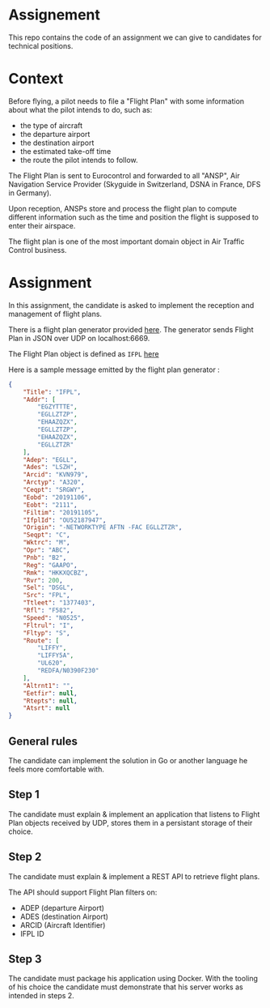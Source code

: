 # Assignement

This repo contains the code of an assignment we can give to candidates for technical positions.

# Context

Before flying, a pilot needs to file a "Flight Plan" with some information about what the pilot intends to do, such as:

* the type of aircraft
* the departure airport
* the destination airport
* the estimated take-off time
* the route the pilot intends to follow.

The Flight Plan is sent to Eurocontrol and forwarded to all "ANSP", Air Navigation Service Provider (Skyguide in Switzerland, DSNA in France, DFS in Germany).

Upon reception, ANSPs store and process the flight plan to compute different information such as the time and position the flight is supposed to enter their airspace.

The flight plan is one of the most important domain object in Air Traffic Control business.

# Assignment

In this assignment, the candidate is asked to implement the reception and management of flight plans.

There is a flight plan generator provided [here](https://github.com/SkySoft-ATM/assignement/blob/master/cmd/fplgen/main.go). The generator sends Flight Plan in JSON over UDP on localhost:6669.

The Flight Plan object is defined as `IFPL` [here](https://github.com/SkySoft-ATM/assignement/blob/master/adexp/ifpl.go)

Here is a sample message emitted by the flight plan generator :

```json
{
    "Title": "IFPL",
    "Addr": [
        "EGZYTTTE",
        "EGLLZTZP",
        "EHAAZQZX",
        "EGLLZTZP",
        "EHAAZQZX",
        "EGLLZTZR"
    ],
    "Adep": "EGLL",
    "Ades": "LSZH",
    "Arcid": "KVN979",
    "Arctyp": "A320",
    "Ceqpt": "SRGWY",
    "Eobd": "20191106",
    "Eobt": "2111",
    "Filtim": "20191105",
    "IfplId": "OU52187947",
    "Origin": "-NETWORKTYPE AFTN -FAC EGLLZTZR",
    "Seqpt": "C",
    "Wktrc": "M",
    "Opr": "ABC",
    "Pnb": "B2",
    "Reg": "GAAPO",
    "Rmk": "HKKXQCBZ",
    "Rvr": 200,
    "Sel": "DSGL",
    "Src": "FPL",
    "Ttleet": "1377403",
    "Rfl": "F582",
    "Speed": "N0525",
    "Fltrul": "I",
    "Fltyp": "S",
    "Route": [
        "LIFFY",
        "LIFFY5A",
        "UL620",
        "REDFA/N0390F230"
    ],
    "Altrnt1": "",
    "Eetfir": null,
    "Rtepts": null,
    "Atsrt": null
}
```


## General rules

The candidate can implement the solution in Go or another language he feels more comfortable with.

## Step 1

The candidate must explain & implement an application that listens to Flight Plan objects received by UDP, stores them in a persistant storage of their choice.

## Step 2

The candidate must explain & implement a REST API to retrieve flight plans.

The API should support Flight Plan filters on: 
* ADEP (departure Airport)
* ADES (destination Airport)
* ARCID (Aircraft Identifier)
* IFPL ID

## Step 3

The candidate must package his application using Docker.
With the tooling of his choice the candidate must demonstrate that his server works as intended in steps 2.